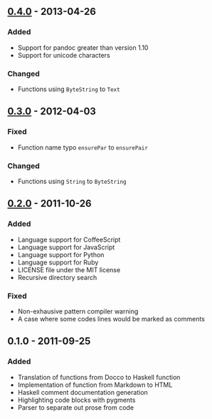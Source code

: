 ## [0.4.0] - 2013-04-26

### Added

* Support for pandoc greater than version 1.10
* Support for unicode characters

### Changed

* Functions using `ByteString` to `Text`

## [0.3.0] - 2012-04-03

### Fixed

* Function name typo `ensurePar` to `ensurePair`

### Changed

* Functions using `String` to `ByteString`

## [0.2.0] - 2011-10-26

### Added

* Language support for CoffeeScript
* Language support for JavaScript
* Language support for Python
* Language support for Ruby
* LICENSE file under the MIT license
* Recursive directory search

### Fixed

* Non-exhausive pattern compiler warning
* A case where some codes lines would be marked as comments

## 0.1.0 - 2011-09-25

### Added

* Translation of functions from Docco to Haskell function
* Implementation of function from Markdown to HTML
* Haskell comment documentation generation
* Highlighting code blocks with pygments
* Parser to separate out prose from code

[0.4.0]: https://github.com/sourrust/hyakko/compare/v0.3.0...v0.4.0
[0.3.0]: https://github.com/sourrust/hyakko/compare/v0.2.0...v0.3.0
[0.2.0]: https://github.com/sourrust/hyakko/compare/1362ad0...v0.2.0
